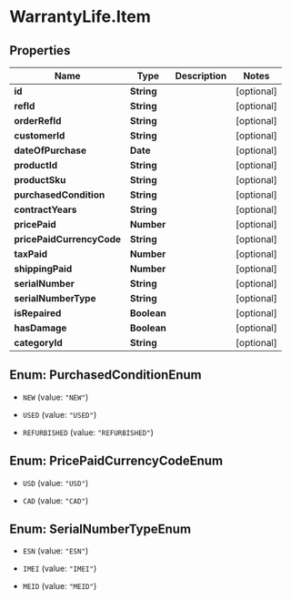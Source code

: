 # WarrantyLife.Item

## Properties
Name | Type | Description | Notes
------------ | ------------- | ------------- | -------------
**id** | **String** |  | [optional] 
**refId** | **String** |  | [optional] 
**orderRefId** | **String** |  | [optional] 
**customerId** | **String** |  | [optional] 
**dateOfPurchase** | **Date** |  | [optional] 
**productId** | **String** |  | [optional] 
**productSku** | **String** |  | [optional] 
**purchasedCondition** | **String** |  | [optional] 
**contractYears** | **String** |  | [optional] 
**pricePaid** | **Number** |  | [optional] 
**pricePaidCurrencyCode** | **String** |  | [optional] 
**taxPaid** | **Number** |  | [optional] 
**shippingPaid** | **Number** |  | [optional] 
**serialNumber** | **String** |  | [optional] 
**serialNumberType** | **String** |  | [optional] 
**isRepaired** | **Boolean** |  | [optional] 
**hasDamage** | **Boolean** |  | [optional] 
**categoryId** | **String** |  | [optional] 


<a name="PurchasedConditionEnum"></a>
## Enum: PurchasedConditionEnum


* `NEW` (value: `"NEW"`)

* `USED` (value: `"USED"`)

* `REFURBISHED` (value: `"REFURBISHED"`)




<a name="PricePaidCurrencyCodeEnum"></a>
## Enum: PricePaidCurrencyCodeEnum


* `USD` (value: `"USD"`)

* `CAD` (value: `"CAD"`)




<a name="SerialNumberTypeEnum"></a>
## Enum: SerialNumberTypeEnum


* `ESN` (value: `"ESN"`)

* `IMEI` (value: `"IMEI"`)

* `MEID` (value: `"MEID"`)




